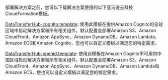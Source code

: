 部署解决方案之前，您可以下载解决方案使用的以下亚马逊云科技CloudFormation模板。

[DataTransferHub-cognito.template][cognito]: 使用此模板在提供Amazon Cognito的全球区域中启动解决方案和所有相关组件。默认配置会部署Amazon S3、Amazon CloudFront、Amazon AppSync、Amazon DynamoDB、Amazon Lambda、Amazon ECS和Amazon Cognito，您也可以自定义模板以满足您的特定需求。

[DataTransferHub-openid.template][openid]: 使用此模板在Amazon Cognito不可用的中国区域启动解决方案和所有相关组件。默认配置会部署Amazon S3、Amazon CloudFront、Amazon AppSync、Amazon DynamoDB、Amazon Lambda和Amazon ECS，您也可以自定义模板以满足您的特定需求。

[cognito]: https://aws-gcr-solutions.s3.amazonaws.com/data-transfer-hub/latest/DataTransferHub-cognito.template

[openid]: https://aws-gcr-solutions.s3.cn-north-1.amazonaws.com.cn/data-transfer-hub/latest/DataTransferHub-openid.template

